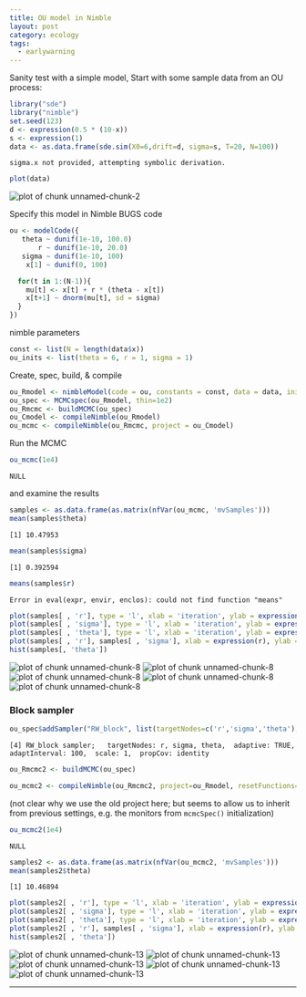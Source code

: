 ```yaml
---
title: OU model in Nimble
layout: post
category: ecology
tags:
  - earlywarning
---
```



Sanity test with a simple model,  Start with some sample data from an OU process:


```r
library("sde")
library("nimble")
set.seed(123)
d <- expression(0.5 * (10-x))
s <- expression(1) 
data <- as.data.frame(sde.sim(X0=6,drift=d, sigma=s, T=20, N=100))
```

```
sigma.x not provided, attempting symbolic derivation.
```


```r
plot(data)
```

![plot of chunk unnamed-chunk-2](/assets/figures/posts/2014-12-03-ou-model-in-nimble/unnamed-chunk-2-1.png) 

Specify this model in Nimble BUGS code 


```r
ou <- modelCode({
   theta ~ dunif(1e-10, 100.0)
       r ~ dunif(1e-10, 20.0)
   sigma ~ dunif(1e-10, 100)
    x[1] ~ dunif(0, 100)

  for(t in 1:(N-1)){
    mu[t] <- x[t] + r * (theta - x[t]) 
    x[t+1] ~ dnorm(mu[t], sd = sigma) 
  }
})
```


nimble parameters


```r
const <- list(N = length(data$x))
ou_inits <- list(theta = 6, r = 1, sigma = 1)
```

Create, spec, build, & compile


```r
ou_Rmodel <- nimbleModel(code = ou, constants = const, data = data, inits = ou_inits)
ou_spec <- MCMCspec(ou_Rmodel, thin=1e2)
ou_Rmcmc <- buildMCMC(ou_spec)
ou_Cmodel <- compileNimble(ou_Rmodel)
ou_mcmc <- compileNimble(ou_Rmcmc, project = ou_Cmodel)
```
Run the MCMC


```r
ou_mcmc(1e4)
```

```
NULL
```

and examine the results


```r
samples <- as.data.frame(as.matrix(nfVar(ou_mcmc, 'mvSamples')))
mean(samples$theta)
```

```
[1] 10.47953
```

```r
mean(samples$sigma)
```

```
[1] 0.392594
```

```r
means(samples$r)
```

```
Error in eval(expr, envir, enclos): could not find function "means"
```




```r
plot(samples[ , 'r'], type = 'l', xlab = 'iteration', ylab = expression(r))
plot(samples[ , 'sigma'], type = 'l', xlab = 'iteration', ylab = expression(sigma))
plot(samples[ , 'theta'], type = 'l', xlab = 'iteration', ylab = expression(theta))
plot(samples[ , 'r'], samples[ , 'sigma'], xlab = expression(r), ylab = expression(simga))
hist(samples[, 'theta'])
```

![plot of chunk unnamed-chunk-8](/assets/figures/posts/2014-12-03-ou-model-in-nimble/unnamed-chunk-8-1.png) ![plot of chunk unnamed-chunk-8](/assets/figures/posts/2014-12-03-ou-model-in-nimble/unnamed-chunk-8-2.png) ![plot of chunk unnamed-chunk-8](/assets/figures/posts/2014-12-03-ou-model-in-nimble/unnamed-chunk-8-3.png) ![plot of chunk unnamed-chunk-8](/assets/figures/posts/2014-12-03-ou-model-in-nimble/unnamed-chunk-8-4.png) ![plot of chunk unnamed-chunk-8](/assets/figures/posts/2014-12-03-ou-model-in-nimble/unnamed-chunk-8-5.png) 

  

### Block sampler ###


```r
ou_spec$addSampler("RW_block", list(targetNodes=c('r','sigma','theta'), adaptInterval=100))
```

```
[4] RW_block sampler;   targetNodes: r, sigma, theta,  adaptive: TRUE,  adaptInterval: 100,  scale: 1,  propCov: identity
```

```r
ou_Rmcmc2 <- buildMCMC(ou_spec)
```



```r
ou_mcmc2 <- compileNimble(ou_Rmcmc2, project=ou_Rmodel, resetFunctions=TRUE)
```

(not clear why we use the old project here; but seems to allow us to inherit from previous settings, e.g. the monitors from `mcmcSpec()` initialization)  



```r
ou_mcmc2(1e4)
```

```
NULL
```


```r
samples2 <- as.data.frame(as.matrix(nfVar(ou_mcmc2, 'mvSamples')))
mean(samples2$theta)
```

```
[1] 10.46894
```



```r
plot(samples2[ , 'r'], type = 'l', xlab = 'iteration', ylab = expression(r))
plot(samples2[ , 'sigma'], type = 'l', xlab = 'iteration', ylab = expression(sigma))
plot(samples2[ , 'theta'], type = 'l', xlab = 'iteration', ylab = expression(theta))
plot(samples2[ , 'r'], samples[ , 'sigma'], xlab = expression(r), ylab = expression(simga))
hist(samples2[ , 'theta'])
```

![plot of chunk unnamed-chunk-13](/assets/figures/posts/2014-12-03-ou-model-in-nimble/unnamed-chunk-13-1.png) ![plot of chunk unnamed-chunk-13](/assets/figures/posts/2014-12-03-ou-model-in-nimble/unnamed-chunk-13-2.png) ![plot of chunk unnamed-chunk-13](/assets/figures/posts/2014-12-03-ou-model-in-nimble/unnamed-chunk-13-3.png) ![plot of chunk unnamed-chunk-13](/assets/figures/posts/2014-12-03-ou-model-in-nimble/unnamed-chunk-13-4.png) ![plot of chunk unnamed-chunk-13](/assets/figures/posts/2014-12-03-ou-model-in-nimble/unnamed-chunk-13-5.png) 


--------------



